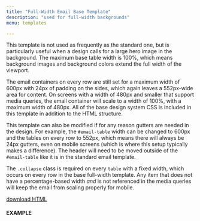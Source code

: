 ```yaml
---
title: "Full-Width Email Base Template"
description: "used for full-width backgrounds"
menu: templates

---
```


This template is not used as frequently as the standard one, but is particularly useful when a design calls for a large hero image in the background. The maximum base table width is 100%, which means background images and background colors extend the full width of the viewport.

The email containers on every row are still set for a maximum width of 600px with 24px of padding on the sides, which again leaves a 552px-wide area for content. On screens with a width of 480px and smaller that support media queries, the email container will scale to a width of 100%, with a maximum width of 480px. All of the base design system CSS is included in this template in addition to the HTML structure.

This template can also be modified if for any reason gutters are needed in the design. For example, the `#email-table` width can be changed to 600px and the tables on every row to 552px, which means there will always be 24px gutters, even on mobile screens (which is where this setup typically makes a difference). The header will need to be moved outside of the `#email-table` like it is in the standard email template.

<div class="note">
	The <code>.collapse</code> class is required on every <code>table</code> with a fixed width, which occurs on every row in the base full-width template. Any item that does not have a percentage-based width <em>and</em> is not referenced in the media queries will keep the email from scaling properly for mobile.
</div>

<a class="button big promo" style="margin-bottom:32px;" target="_blank" href="https://drive.google.com/file/d/10EsPhNR_64FQqmwPqBw2ny8kwvR3B5G9/view?usp=sharing" download >download HTML</a>


#### EXAMPLE
<div class="example">
		<full-width-template></full-width-template>
</div>
<script>
class FullWidthTemplate extends HTMLElement {
	get template() {
		let t = document.createElement("template");
		t.innerHTML = `
			<head>
				<meta http-equiv="Content-Type" content="text/html; charset=UTF-8" />
				<meta name="viewport" content="width=device-width, initial-scale=1.0"/>
				<style type="text/css">
					@import url( '/css/email/eds.css' )
				</style>
			</head>
			<body>
				<center>
					<!-- BODY TABLE // -->
					<table border="0" cellpadding="0" cellspacing="0" role="presentation" height="100%" width="100%" id="body-table">
						<tr>
							<td align="center" valign="top" width="100%" id="body-cell">
								<!--PREVENT OUTLOOK FROM DEFAULTING TO TIMES NEW ROMAN BECAUSE OF CUSTOM FONTS-->
								<!--[if mso]>
								<style type="text/css">
								td, .preview-text, .h1, .h2, .h3, .p, a, .button-link {font-family: Tahoma, Arial, sans-serif !important;}
								.h4, .serif {font-family: 'Times New Roman', serif !important;}
								</style>
								<![endif]-->
								<div class="preview-text">
									<!-- PREVIEW TEXT GOES HERE -->
									&zwnj;&nbsp;&zwnj;&nbsp;&zwnj;&nbsp;&zwnj;&nbsp;&zwnj;&nbsp;&zwnj;&nbsp;&zwnj;&nbsp;&zwnj;&nbsp;&zwnj;&nbsp;&zwnj;&nbsp;&zwnj;&nbsp;&zwnj;&nbsp;&zwnj;&nbsp;&zwnj;&nbsp;&zwnj;&nbsp;&zwnj;&nbsp;&zwnj;&nbsp;&zwnj;&nbsp;&zwnj;&nbsp;&zwnj;&nbsp;&zwnj;&nbsp;&zwnj;&nbsp;&zwnj;&nbsp;&zwnj;&nbsp;&zwnj;&nbsp;&zwnj;&nbsp;&zwnj;&nbsp;&zwnj;&nbsp;&zwnj;&nbsp;&zwnj;&nbsp;&zwnj;&nbsp;&zwnj;&nbsp;&zwnj;&nbsp;&zwnj;&nbsp;&zwnj;&nbsp;&zwnj;&nbsp;&zwnj;&nbsp;&zwnj;&nbsp;&zwnj;&nbsp;&zwnj;&nbsp;&zwnj;&nbsp;&zwnj;&nbsp;&zwnj;&nbsp;&zwnj;&nbsp;&zwnj;&nbsp;&zwnj;&nbsp;&zwnj;&nbsp;&zwnj;&nbsp;&zwnj;&nbsp;&zwnj;&nbsp;&zwnj;&nbsp;&zwnj;&nbsp;&zwnj;&nbsp;&zwnj;&nbsp;&zwnj;&nbsp;&zwnj;&nbsp;&zwnj;&nbsp;&zwnj;&nbsp;&zwnj;&nbsp;&zwnj;&nbsp;&zwnj;&nbsp;&zwnj;&nbsp;&zwnj;&nbsp;&zwnj;&nbsp;&zwnj;&nbsp;&zwnj;&nbsp;&zwnj;&nbsp;&zwnj;&nbsp;&zwnj;&nbsp;&zwnj;&nbsp;&zwnj;&nbsp;&zwnj;&nbsp;&zwnj;&nbsp;&zwnj;&nbsp;&zwnj;&nbsp;&zwnj;&nbsp;&zwnj;&nbsp;&zwnj;&nbsp;&zwnj;&nbsp;&zwnj;&nbsp;&zwnj;&nbsp;&zwnj;&nbsp;&zwnj;&nbsp;&zwnj;&nbsp;&zwnj;&nbsp;&zwnj;&nbsp;&zwnj;&nbsp;&zwnj;&nbsp;&zwnj;&nbsp;&zwnj;&nbsp;&zwnj;&nbsp;&zwnj;&nbsp;&zwnj;&nbsp;&zwnj;&nbsp;&zwnj;&nbsp;&zwnj;&nbsp;&zwnj;&nbsp;&zwnj;&nbsp;&zwnj;&nbsp;&zwnj;&nbsp;
								</div>
								<!-- MAIN TABLE // -->
								<table border="0" cellpadding="0" cellspacing="0" role="presentation" width="100%" id="email-table">
									<!-- HEADER BLOCK // -->
									<tr>
										<td align="center" valign="top" width="100%" id="header">
											<table cellpadding="0" cellspacing="0" width="100%" style="border-collapse: collapse;">
												<tr>
													<td align="center" valign="top" width="100%" style="background-color: #fff;border-top: 1px solid #ccc;border-bottom: 2px solid #ccc;padding: 12px 24px;font-family: 'McClatchy Sans Web', Tahoma, Arial, sans-serif;">
														<a href="#" target="_blank"><img src="https://media.mcclatchy.com/email-assets/global/logos-color/charlotte-color.png" alt="The Charlotte Observer logo" width="289" style="display: inline-block;border: 0;outline: none;text-decoration: none;" /></a>
													</td>
												</tr>
											</table>
										</td>
									</tr>
									<!-- // HEADER BLOCK -->
									<tr>
										<td align="center" valign="top" width="100%" class="bg-gray">
											<table border="0" cellpadding="0" cellspacing="0" role="presentation" width="600" class="collapse">
												<tr>
													<td align="center" valign="top" width="100%" class="card">
														<table border="0" cellpadding="0" cellspacing="0" role="presentation" width="100%" role="presentation">
															<tr>
																<td align="center" valign="top" width="100%" class="h1 white">
																	Welcome
																</td>
															</tr>
														</table>
													</td>
												</tr>
											</table>
										</td>
									</tr>
									<tr>
										<td align="center" valign="top" width="100%" class="bg-white">
											<table border="0" cellpadding="0" cellspacing="0" role="presentation" width="600" class="collapse">
												<tr>
													<td align="center" valign="top" width="100%" class="card">
														<table border="0" cellpadding="0" cellspacing="0" role="presentation" width="100%" role="presentation">
															<tr>
																<td align="left" valign="top" width="100%" class="p">
																	Dear Reader,<br /><br />
																	Welcome to The Charlotte Observer. With your subscription, you’re helping support vital local journalism in our community, and we deeply appreciate your commitment. The Observer’s journalists are also deeply committed &mdash; to making sure we bring you the important news in our city and state, to telling you stories about inspiring people around us and to sharing information that helps you live a good life here. For our reporters, editors, videographers and others, this is also our community &mdash; where we live, work, shop and play. Our local roots and connection are at the heart of The Observer’s mission to serve our community. Thank you for helping make our work possible with your support.
																</td>
															</tr>
														</table>
													</td>
												</tr>
											</table>
										</td>
									</tr>
									<tr>
										<td align="center" valign="top" width="100%" class="">
											<table border="0" cellpadding="0" cellspacing="0" role="presentation" width="600" class="collapse">
												<tr>
													<td align="center" valign="top" width="100%" class="card">
														<table border="0" cellpadding="0" cellspacing="0" role="presentation" width="100%">
															<tr>
																<td align="center" valign="top" width="100%" class="h2 pb24">
																	Get to know us
																</td>
															</tr>
															<tr>
																<td align="center" valign="top" width="100%" class="pb24">
																	<table border="0" cellpadding="0" cellspacing="0" role="presentation" width="100%">
																		<tr>
																			<td align="left" valign="top" width="136" class="headshot collapse center-mobile">
																				<img src="https://media.mcclatchy.com/email-assets/global/headshots/dumbledore.png" width="120" class="img-inline" alt="reporter headshot" />
																			</td>
																			<td align="left" valign="top" class="small collapse">
																				<table border="0" cellpadding="0" cellspacing="0" role="presentation" width="100%">
																					<tr>
																						<td align="left" valign="top" class="h3 pb8">
																							Albus Dumbledore, O.M.
																						</td>
																						<td align="right" valign="middle" width="48">
																							<a href="#" target="_blank"><img src="https://media.mcclatchy.com/email-assets/global/icons/envelope-alt-dark-unicon.png" width="24" alt="email"></a>
																						</td>
																						<td align="right" valign="middle" width="48">
																							<a href="#" target="_blank"><img src="https://media.mcclatchy.com/email-assets/global/icons/twitter-dark.png" width="24" alt="twitter"></a>
																						</td>
																					</tr>
																				</table>
																				Professor Albus Percival Wulfric Brian Dumbledore, O.M. (First Class) was the Headmaster of Hogwarts School of Witchcraft and Wizardry. He was considered to have been the greatest wizard of modern times, perhaps of all time.
																			</td>
																		</tr>
																	</table>
																</td>
															</tr>
															<tr>
																<td align="center" valign="top" width="100%" class="pb24">
																	<table border="0" cellpadding="0" cellspacing="0" role="presentation" width="100%">
																		<tr>
																			<td align="left" valign="top" width="136" class="headshot collapse center-mobile">
																				<img src="https://media.mcclatchy.com/email-assets/global/headshots/dumbledore.png" width="120" class="img-inline" alt="reporter headshot" />
																			</td>
																			<td align="left" valign="top" class="small collapse">
																				<table border="0" cellpadding="0" cellspacing="0" role="presentation" width="100%">
																					<tr>
																						<td align="left" valign="top" class="h3 pb8">
																							Albus Dumbledore, O.M.
																						</td>
																						<td align="right" valign="middle" width="48">
																							<a href="#" target="_blank"><img src="https://media.mcclatchy.com/email-assets/global/icons/envelope-alt-dark-unicon.png" width="24" alt="email"></a>
																						</td>
																						<td align="right" valign="middle" width="48">
																							<a href="#" target="_blank"><img src="https://media.mcclatchy.com/email-assets/global/icons/twitter-dark.png" width="24" alt="twitter"></a>
																						</td>
																					</tr>
																				</table>
																				Professor Albus Percival Wulfric Brian Dumbledore, O.M. (First Class) was the Headmaster of Hogwarts School of Witchcraft and Wizardry. He was considered to have been the greatest wizard of modern times, perhaps of all time.
																			</td>
																		</tr>
																	</table>
																</td>
															</tr>
															<tr>
																<td align="center" valign="top" width="100%">
																	<table border="0" cellpadding="0" cellspacing="0" role="presentation" width="100%">
																		<tr>
																			<td align="left" valign="top" width="136" class="headshot collapse center-mobile">
																				<img src="https://media.mcclatchy.com/email-assets/global/headshots/dumbledore.png" width="120" class="img-inline" alt="reporter headshot" />
																			</td>
																			<td align="left" valign="top" class="small collapse">
																				<table border="0" cellpadding="0" cellspacing="0" role="presentation" width="100%">
																					<tr>
																						<td align="left" valign="top" class="h3 pb8">
																							Albus Dumbledore, O.M.
																						</td>
																						<td align="right" valign="middle" width="48">
																							<a href="#" target="_blank"><img src="https://media.mcclatchy.com/email-assets/global/icons/envelope-alt-dark-unicon.png" width="24" alt="email"></a>
																						</td>
																						<td align="right" valign="middle" width="48">
																							<a href="#" target="_blank"><img src="https://media.mcclatchy.com/email-assets/global/icons/twitter-dark.png" width="24" alt="twitter"></a>
																						</td>
																					</tr>
																				</table>
																				Professor Albus Percival Wulfric Brian Dumbledore, O.M. (First Class) was the Headmaster of Hogwarts School of Witchcraft and Wizardry. He was considered to have been the greatest wizard of modern times, perhaps of all time.
																			</td>
																		</tr>
																	</table>
																</td>
															</tr>
														</table>
													</td>
												</tr>
											</table>
										</td>
									</tr>
									<tr>
										<td align="center" valign="top" width="100%" class="bg-blue">
											<table border="0" cellpadding="0" cellspacing="0" role="presentation" width="600" class="collapse">
												<tr>
													<td align="center" valign="top" width="100%" class="card">
														<table border="0" cellpadding="0" cellspacing="0" role="presentation" width="100%">
															 <tr>
																<td align="center" valign="top" width="100%" class="pb24">
																	<img src="https://media.mcclatchy.com/email-assets/global/icons/paper-plane-white.png" width="40" alt="paper plane icon" />
																</td>
															</tr>
															<tr>
															 <td align="center" valign="top" width="100%" class="h2 white pb8">
																 Sign up for newsletters
															 </td>
														 </tr>
														 <tr>
															<td align="center" valign="top" width="100%" class="p white pb24">
																Email newsletters are an easy way to keep up with breaking news and the latest on your favorite topics.
															</td>
														</tr>
															<tr>
																<td align="center" valign="top" width="100%">
																	<table border="0" cellpadding="0" cellspacing="0" role="presentation">
																		 <tr>
																				<td align="center" valign="top" class="button bg-white">
																					 <a href="https://<%= recipient.siteBrand.publicationUrl %>newsletters" target="_blank" class="button-link border-white blue">Sign Up Now</a>
																				</td>
																		 </tr>
																	</table>
																</td>
															</tr>
														</table>
													</td>
												</tr>
											</table>
										</td>
									</tr>
									<!-- FOOTER BLOCK // -->
									<tr>
										<td align="center" valign="top" width="100%">
											<table border="0" cellpadding="0" cellspacing="0" role="presentation" width="600" class="collapse">
												<tr>
													<td align="center" valign="top" width="100%" id="footer">
														<%@ include view='mccDynamicFooterLeftAligned' %>
													</td>
												</tr>
											</table>
										</td>
									</tr>
									<!-- // FOOTER BLOCK -->
								</table>
								<!-- // MAIN TABLE -->
							</td>
						</tr>
					</table>
					<!-- // BODY TABLE -->
					<!-- Font Awesome Free by @fontawesome - https://fontawesome.com -->
				</center>
			</body>
		`;
		return t;   
	}
	constructor() {
		super();
	}
	connectedCallback() {
		let clone = this.template.content.cloneNode(true);
		this.attachShadow({ mode: "open" });
		this.shadowRoot.appendChild(clone);
	}
} // end Class
customElements.define("full-width-template", FullWidthTemplate);
</script>
